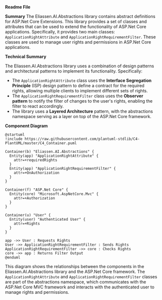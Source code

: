 **Readme File**

**Summary**
The Eliassen.AI.Abstractions library contains abstract definitions for ASP.Net Core Extensions. This library provides a set of classes and attributes that can be used to extend the functionality of ASP.Net Core applications. Specifically, it provides two main classes: `ApplicationRightAttribute` and `ApplicationRightRequirementFilter`. These classes are used to manage user rights and permissions in ASP.Net Core applications.

**Technical Summary**

The Eliassen.AI.Abstractions library uses a combination of design patterns and architectural patterns to implement its functionality. Specifically:

* The `ApplicationRightAttribute` class uses the **Interface Segregation Principle** (ISP) design pattern to define a contract for the required rights, allowing multiple clients to implement different sets of rights.
* The `ApplicationRightRequirementFilter` class uses the **Observer pattern** to notify the filter of changes to the user's rights, enabling the filter to react accordingly.
* The library uses a **Layered Architecture** pattern, with the abstractions namespace serving as a layer on top of the ASP.Net Core framework.

**Component Diagram**
```plantuml
@startuml
!include https://raw.githubusercontent.com/plantuml-stdlib/C4-PlantUML/master/C4_Container.puml

Container(b) "Eliassen.AI.Abstractions" {
  Entity(app) "ApplicationRightAttribute" {
    attr=+requiredRights
  }
  Entity(app) "ApplicationRightRequirementFilter" {
    attr=+OnAuthorization
  }
}

Container(f) "ASP.Net Core" {
  Entity(core) "Microsoft.AspNetCore.Mvc" {
    attr=+Authorization
  }
}

Container(u) "User" {
  Entity(user) "Authenticated User" {
    attr=+Rights
  }
}

app ->> User : Requests Rights
User ->> ApplicationRightRequirementFilter : Sends Rights
ApplicationRightRequirementFilter ->> core : Checks Rights
core ->> app : Returns Filter Output
@enduml
```
This diagram shows the relationships between the components in the Eliassen.AI.Abstractions library and the ASP.Net Core framework. The `ApplicationRightAttribute` and `ApplicationRightRequirementFilter` classes are part of the abstractions namespace, which communicates with the ASP.Net Core MVC framework and interacts with the authenticated user to manage rights and permissions.